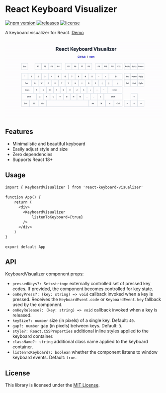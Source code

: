 # React Keyboard Visualizer

[![npm version](https://badge.fury.io/js/react-keyboard-visualizer.svg)](https://badge.fury.io/js/react-keyboard-visualizer)
[![releases](https://img.shields.io/github/release/nuskey8/react-keyboard-visualizer.svg)](https://github.com/nuskey8/react-keyboard-visualizer/releases)
[![license](https://img.shields.io/badge/LICENSE-MIT-green.svg)](LICENSE)

A keyboard visualizer for React. [Demo](https://nuskey8.github.io/react-keyboard-visualizer)

![demo](./docs/images/demo.gif)

## Features

- Minimalistic and beautiful keyboard
- Easily adjust style and size
- Zero dependencies
- Supports React 18+

## Usage

```tsx
import { KeyboardVisualizer } from 'react-keyboard-visualizer'

function App() {
    return (
      <div>
        <KeyboardVisualizer
            listenToKeyboard={true}
        />
      </div>
    )
}

export default App
```

## API

KeyboardVisualizer component props:

- `pressedKeys?: Set<string>` externally controlled set of pressed key codes. If provided, the component becomes controlled for key state.
- `onKeyPress?: (key: string) => void` callback invoked when a key is pressed. Receives the `KeyboardEvent.code` or `KeyboardEvent.key` fallback used by the component.
- `onKeyRelease?: (key: string) => void` callback invoked when a key is released.
- `keySize?: number` size (in pixels) of a single key. Default: `40`.
- `gap?: number` gap (in pixels) between keys. Default: `3`.
- `style?: React.CSSProperties` additional inline styles applied to the keyboard container.
- `className?: string` additional class name applied to the keyboard container.
- `listenToKeyboard?: boolean` whether the component listens to window keyboard events. Default: `true`.

## License

This library is licensed under the [MIT License](./LICENSE).